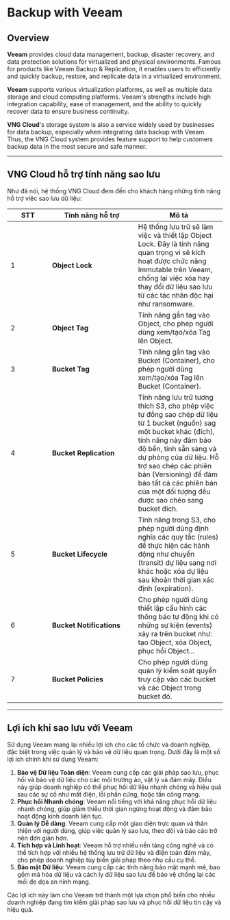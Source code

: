 # Backup with Veeam

## Overview

**Veeam** provides cloud data management, backup, disaster recovery, and data protection solutions for virtualized and physical environments. Famous for products like Veeam Backup & Replication, it enables users to efficiently and quickly backup, restore, and replicate data in a virtualized environment.&#x20;

**Veeam** supports various virtualization platforms, as well as multiple data storage and cloud computing platforms. Veeam's strengths include high integration capability, ease of management, and the ability to quickly recover data to ensure business continuity.&#x20;

**VNG Cloud**'s storage system is also a service widely used by businesses for data backup, especially when integrating data backup with Veeam. Thus, the VNG Cloud system provides feature support to help customers backup data in the most secure and safe manner.

***

## VNG Cloud hỗ trợ tính năng sao lưu

Như đã nói, hệ thống VNG Cloud đem đến cho khách hàng những tính năng hỗ trợ việc sao lưu dữ liệu:

<table><thead><tr><th width="81">STT</th><th width="185">Tính năng hỗ trợ</th><th>Mô tả</th></tr></thead><tbody><tr><td>1</td><td><strong>Object Lock</strong></td><td>Hệ thống lưu trữ sẽ làm việc và thiết lập Object Lock. Đây là tính năng quan trọng vì sẽ kích hoạt được chức năng Immutable trên Veeam, chống lại việc xóa hay thay đổi dữ liệu sao lưu từ các tác nhân độc hại như ransomware.</td></tr><tr><td>2</td><td><strong>Object Tag</strong></td><td>Tính năng gắn tag vào Object, cho phép người dùng xem/tạo/xóa Tag lên Object.</td></tr><tr><td>3</td><td><strong>Bucket Tag</strong></td><td>Tính năng gắn tag vào Bucket (Container), cho phép người dùng xem/tạo/xóa Tag lên Bucket (Container).</td></tr><tr><td>4</td><td><strong>Bucket Replication</strong></td><td>Tính năng lưu trữ tương thích S3, cho phép việc tự đồng sao chép dữ liệu từ 1 bucket (nguồn) sag một bucket khác (đích), tính năng này đảm bảo độ bền, tính sẵn sàng và dự phòng của dữ liệu. Hỗ trợ sao chép các phiên bản (Versioning) để đảm bảo tất cả các phiên bản của một đối tượng đều được sao chéo sang bucket đích.</td></tr><tr><td>5</td><td><strong>Bucket Lifecycle</strong></td><td>Tính năng trong S3, cho phép người dùng định nghĩa các quy tắc (rules) để thực hiện các hành động như chuyển (transit) dự liệu sang nơi khác hoặc xóa dự liệu sau khoản thời gian xác định (expiration).</td></tr><tr><td>6</td><td><strong>Bucket Notifications</strong></td><td>Cho phép người dùng thiết lập cấu hình các thông báo tự động khi có những sự kiện (events) xảy ra trên bucket như: tạo Object, xóa Object, phục hồi Object...</td></tr><tr><td>7</td><td><strong>Bucket Policies</strong></td><td>Cho phép người dùng quản lý kiểm soát quyền truy cập vào các bucket và các Object trong bucket đó.</td></tr></tbody></table>

***

## Lợi ích khi sao lưu với Veeam

Sử dụng Veeam mang lại nhiều lợi ích cho các tổ chức và doanh nghiệp, đặc biệt trong việc quản lý và bảo vệ dữ liệu quan trọng. Dưới đây là một số lợi ích chính khi sử dụng Veeam:

1. **Bảo vệ Dữ liệu Toàn diện**: Veeam cung cấp các giải pháp sao lưu, phục hồi và bảo vệ dữ liệu cho các môi trường ảo, vật lý và đám mây. Điều này giúp doanh nghiệp có thể phục hồi dữ liệu nhanh chóng và hiệu quả sau các sự cố như mất điện, lỗi phần cứng, hoặc tấn công mạng.
2. **Phục hồi Nhanh chóng**: Veeam nổi tiếng với khả năng phục hồi dữ liệu nhanh chóng, giúp giảm thiểu thời gian ngừng hoạt động và đảm bảo hoạt động kinh doanh liên tục.
3. **Quản lý Dễ dàng**: Veeam cung cấp một giao diện trực quan và thân thiện với người dùng, giúp việc quản lý sao lưu, theo dõi và báo cáo trở nên đơn giản hơn.
4. **Tích hợp và Linh hoạt**: Veeam hỗ trợ nhiều nền tảng công nghệ và có thể tích hợp với nhiều hệ thống lưu trữ dữ liệu và điện toán đám mây, cho phép doanh nghiệp tùy biến giải pháp theo nhu cầu cụ thể.
5. **Bảo mật Dữ liệu**: Veeam cung cấp các tính năng bảo mật mạnh mẽ, bao gồm mã hóa dữ liệu và cách ly dữ liệu sao lưu để bảo vệ chống lại các mối đe dọa an ninh mạng.

Các lợi ích này làm cho Veeam trở thành một lựa chọn phổ biến cho nhiều doanh nghiệp đang tìm kiếm giải pháp sao lưu và phục hồi dữ liệu tin cậy và hiệu quả.
